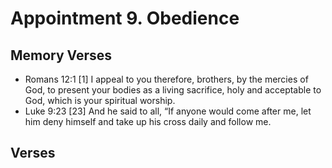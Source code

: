 #  Appointment 9. Obedience

## Memory Verses
- Romans 12:1   [1] I appeal to you therefore, brothers, by the mercies of God, to present your bodies as a living sacrifice, holy and acceptable to God, which is your spiritual worship. 
- Luke 9:23   [23] And he said to all, “If anyone would come after me, let him deny himself and take up his cross daily and follow me. 

## Verses
